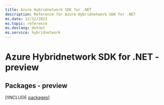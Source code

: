 ```yaml
---
title: Azure Hybridnetwork SDK for .NET
description: Reference for Azure Hybridnetwork SDK for .NET
ms.date: 12/12/2023
ms.topic: reference
ms.devlang: dotnet
ms.service: hybridnetwork
---
```

# Azure Hybridnetwork SDK for .NET - preview
## Packages - preview
[!INCLUDE [packages](hybridnetwork-index.md)]